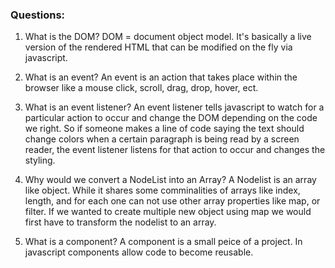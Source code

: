 ### Questions:
1. What is the DOM?
DOM = document object model.  It's basically a live version of the rendered HTML that can be modified on the fly via javascript.

2. What is an event?
An event is an action that takes place within the browser like a mouse click, scroll, drag, drop, hover, ect.

3. What is an event listener?
An event listener tells javascript to watch for a particular action to occur and change the DOM depending on the code we right.  So if someone makes a line of code saying the text should change colors when a certain paragraph is being read by a screen reader, the event listener listens for that action to occur and changes the styling.

4. Why would we convert a NodeList into an Array?
A Nodelist is an array like object. While it shares some comminalities of arrays like index, length, and for each one can not use other array properties like map, or filter.  If we wanted to create multiple new object using map we would first have to transform the nodelist to an array.

5. What is a component? 
A component is a small peice of a project.  In javascript components allow code to become reusable.